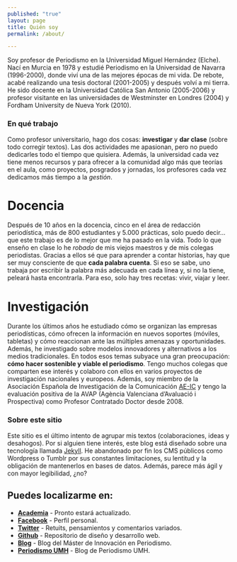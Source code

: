 ```yaml
---
published: "true"
layout: page
title: Quién soy
permalink: /about/

---
```


Soy profesor de Periodismo en la Universidad Miguel Hernández (Elche). Nací en Murcia en 1978 y estudié Periodismo en la Universidad de Navarra (1996-2000), donde viví una de las mejores épocas de mi vida. De rebote, acabé realizando una tesis doctoral (2001-2005) y después volví a mi tierra. He sido docente en la Universidad Católica San Antonio (2005-2006) y profesor visitante en las universidades de Westminster en Londres (2004) y Fordham University de Nueva York (2010).

### En qué trabajo

Como profesor universitario, hago dos cosas: **investigar** y **dar clase** (sobre todo corregir textos). Las dos actividades me apasionan, pero no puedo dedicarles todo el tiempo que quisiera. Además, la universidad cada vez tiene menos recursos y para ofrecer a la comunidad algo más que teorías en el aula, como proyectos, posgrados y jornadas, los profesores cada vez dedicamos más tiempo a la *gestión*. 

# Docencia

Después de 10 años en la docencia, cinco en el área de redacción periodística, más de 800 estudiantes y 5.000 prácticas, solo puedo decir... que este trabajo es de lo mejor que me ha pasado en la vida. Todo lo que enseño en clase lo he *robado* de mis viejos maestros y de mis colegas periodistas. Gracias a ellos sé que para aprender a contar historias, hay que ser muy consciente de que **cada palabra cuenta**. Si eso se sabe, uno trabaja por escribir la palabra más adecuada en cada línea y, si no la tiene, peleará hasta encontrarla. Para eso, solo hay tres recetas: vivir, viajar y leer.

# Investigación

Durante los últimos años he estudiado cómo se organizan las empresas periodísticas, cómo ofrecen la información en nuevos soportes (móviles, tabletas) y cómo reaccionan ante las múltiples amenazas y oportunidades. Además, he investigado sobre modelos innovadores y alternativos a los medios tradicionales. En todos esos temas subyace una gran preocupación: **cómo hacer sostenible y viable el periodismo**. Tengo muchos colegas que comparten ese interés y colaboro con ellos en varios proyectos de investigación nacionales y europeos. Además, soy miembro de la Asociación Española de Investigación de la Comunicación [AE-IC](http://www.ae-ic.org/) y tengo la evaluación positiva de la AVAP (Agència Valenciana d’Avaluació i Prospectiva) como Profesor Contratado Doctor desde 2008.

### Sobre este sitio

Este sitio es el último intento de agrupar mis textos (colaboraciones, ideas y desahogos). Por si alguien tiene interés, este blog está diseñado sobre una tecnología llamada [Jekyll](http://jekyllrb.com). He abandonado por fin los CMS públicos como Wordpress o Tumblr por sus constantes limitaciones, su lentitud y la obligación de mantenerlos en bases de datos. Además, parece más ágil y con mayor legibilidad, ¿no?

## Puedes localizarme en:

* **[Academia](http://umh-es.academia.edu/MiguelCarvajal)** - Pronto estará actualizado.
* **[Facebook](http://facebook.com/carvajal.miguel)** - Perfil personal.
* **[Twitter](http://twitter.com/sintomatico)** - Retuits, pensamientos y comentarios variados.
* **[Github](http://github.com/miguelcarvajal)** - Repositorio de diseño y desarrollo web.
* **[Blog](http://mip.umh.es/blog)** - Blog del Máster de Innovación en Periodismo.
* **[Periodismo UMH](http://periodismo.umh.es)** - Blog de Periodismo UMH.
